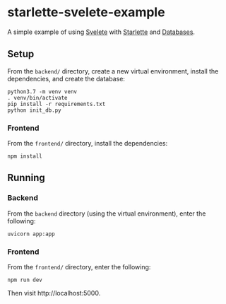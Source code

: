 # starlette-svelete-example

A simple example of using [Svelete](https://svelte.dev/) with [Starlette](https://www.starlette.io/) and [Databases](https://www.encode.io/databases/).

## Setup 

From the `backend/` directory, create a new virtual environment, install the dependencies, and create the database:

```shell
python3.7 -m venv venv
. venv/bin/activate
pip install -r requirements.txt
python init_db.py
```

### Frontend

From the `frontend/` directory, install the dependencies:

```shell
npm install
```

## Running

### Backend

From the `backend` directory (using the virtual environment), enter the following:

```shell
uvicorn app:app
```

### Frontend
From the `frontend/` directory, enter the following:


```shell
npm run dev
```


Then visit http://localhost:5000.
